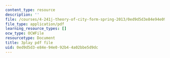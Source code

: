 ```yaml
---
content_type: resource
description: ''
file: /courses/4-241j-theory-of-city-form-spring-2013/0ed9d5d3e84e94e092b44a02bbe5d9dc_gMmamytjyXI.pdf
file_type: application/pdf
learning_resource_types: []
ocw_type: OCWFile
resourcetype: Document
title: 3play pdf file
uid: 0ed9d5d3-e84e-94e0-92b4-4a02bbe5d9dc
---
```


